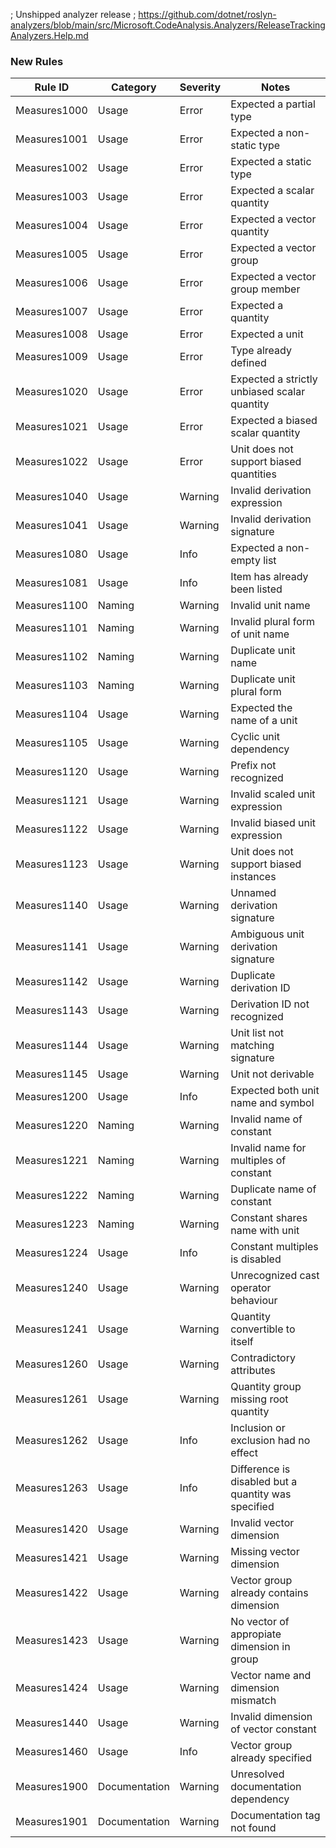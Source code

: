 ; Unshipped analyzer release
; https://github.com/dotnet/roslyn-analyzers/blob/main/src/Microsoft.CodeAnalysis.Analyzers/ReleaseTrackingAnalyzers.Help.md

### New Rules

Rule ID | Category | Severity | Notes
--------|----------|----------|--------------------
Measures1000 | Usage | Error | Expected a partial type
Measures1001 | Usage | Error | Expected a non-static type
Measures1002 | Usage | Error | Expected a static type
Measures1003 | Usage | Error | Expected a scalar quantity
Measures1004 | Usage | Error | Expected a vector quantity
Measures1005 | Usage | Error | Expected a vector group
Measures1006 | Usage | Error | Expected a vector group member
Measures1007 | Usage | Error | Expected a quantity
Measures1008 | Usage | Error | Expected a unit
Measures1009 | Usage | Error | Type already defined
Measures1020 | Usage | Error | Expected a strictly unbiased scalar quantity
Measures1021 | Usage | Error | Expected a biased scalar quantity
Measures1022 | Usage | Error | Unit does not support biased quantities
Measures1040 | Usage | Warning | Invalid derivation expression
Measures1041 | Usage | Warning | Invalid derivation signature
Measures1080 | Usage | Info | Expected a non-empty list
Measures1081 | Usage | Info | Item has already been listed
Measures1100 | Naming | Warning | Invalid unit name
Measures1101 | Naming | Warning | Invalid plural form of unit name
Measures1102 | Naming | Warning | Duplicate unit name
Measures1103 | Naming | Warning | Duplicate unit plural form
Measures1104 | Usage | Warning | Expected the name of a unit
Measures1105 | Usage | Warning | Cyclic unit dependency
Measures1120 | Usage | Warning | Prefix not recognized
Measures1121 | Usage | Warning | Invalid scaled unit expression
Measures1122 | Usage | Warning | Invalid biased unit expression
Measures1123 | Usage | Warning | Unit does not support biased instances
Measures1140 | Usage | Warning | Unnamed derivation signature
Measures1141 | Usage | Warning | Ambiguous unit derivation signature
Measures1142 | Usage | Warning | Duplicate derivation ID
Measures1143 | Usage | Warning | Derivation ID not recognized
Measures1144 | Usage | Warning | Unit list not matching signature
Measures1145 | Usage | Warning | Unit not derivable
Measures1200 | Usage | Info | Expected both unit name and symbol
Measures1220 | Naming | Warning | Invalid name of constant
Measures1221 | Naming | Warning | Invalid name for multiples of constant
Measures1222 | Naming | Warning | Duplicate name of constant
Measures1223 | Naming | Warning | Constant shares name with unit
Measures1224 | Usage | Info | Constant multiples is disabled
Measures1240 | Usage | Warning | Unrecognized cast operator behaviour
Measures1241 | Usage | Warning | Quantity convertible to itself
Measures1260 | Usage | Warning | Contradictory attributes
Measures1261 | Usage | Warning | Quantity group missing root quantity
Measures1262 | Usage | Info | Inclusion or exclusion had no effect
Measures1263 | Usage | Info | Difference is disabled but a quantity was specified
Measures1420 | Usage | Warning | Invalid vector dimension
Measures1421 | Usage | Warning | Missing vector dimension
Measures1422 | Usage | Warning | Vector group already contains dimension
Measures1423 | Usage | Warning | No vector of appropiate dimension in group
Measures1424 | Usage | Warning | Vector name and dimension mismatch
Measures1440 | Usage | Warning | Invalid dimension of vector constant
Measures1460 | Usage | Info | Vector group already specified
Measures1900 | Documentation | Warning | Unresolved documentation dependency
Measures1901 | Documentation | Warning | Documentation tag not found